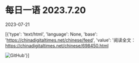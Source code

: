 # 每日一语 2023.7.20

2023-07-21

[{'type': 'text/html', 'language': None, 'base': 'https://chinadigitaltimes.net/chinese/feed', 'value': '阅读全文：https://chinadigitaltimes.net/chinese/698450.html

![GitHub](https://chinadigitaltimes.net/chinese/files/2023/07/720.jpg)'}]